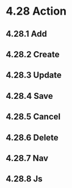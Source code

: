 # 4.28 Action

## 4.28.1 Add
## 4.28.2 Create
## 4.28.3 Update
## 4.28.4 Save
## 4.28.5 Cancel
## 4.28.6 Delete
## 4.28.7 Nav
## 4.28.8 Js
